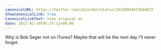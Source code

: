 ```yaml
---
canonicalURL: https://twitter.com/jmjordan/status/24338944623644672
ShowCanonicalLink: true
CanonicalLinkText: View original on
date: 2011-01-10T05:37:11+00:00
---
```

Why is Bob Seger not on iTunes? Maybe that will be the next day I'll never forget.